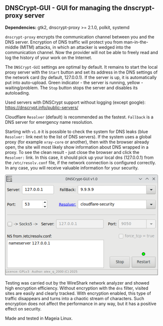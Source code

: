 DNSCrypt-GUI - GUI for managing the dnscrypt-proxy server
--

**Dependencies:** gtk2, dnscrypt-proxy >= 2.1.0, polkit, systemd

`dnscrypt-proxy` encrypts the communication channel between you and the DNS server. Encryption of DNS traffic will protect you from man-in-the-middle (MITM) attacks, in which an attacker is wedged into the communication channel. Now the provider will not be able to freely read and log the history of your work on the Internet.

The `DNSCrypt-GUI` settings are optimal by default. It remains to start the local proxy server with the `Start` button and set its address in the DNS settings of the network card (by default, 127.0.0.1). If the server is up, it is automatically put into auto-upload. Green indicator - the server is running, yellow - waiting/problem. The `Stop` button stops the server and disables its autoloading.

Used servers with DNSCrypt support without logging (except google): https://dnscrypt.info/public-servers/

Cloudflare `Resolver` (default) is recommended as the fastest. `Fallback` is a DNS server for emergency name resolution.

Starting with `v1.0` it is possible to check the system for DNS leaks (blue `Resolver:` link next to the list of DNS servers). If the system uses a global proxy (for example `xray-core` or another), then with the browser already open, the site will most likely show information about DNS wrapped in a proxy. To see the clean result - just close the browser and click the `Resolver:` link. In this case, it should pick up your local dns (127.0.0.1) from the `/etc/resolv.conf` file, if the network connection is configured correctly. In any case, you will receive valuable information for your security.

![](https://github.com/AKotov-dev/dnscrypt-gui/blob/main/Screenshot1.png)

Testing was carried out by the WireShark network analyzer and showed high encryption efficiency. Without encryption with the `dns` filter, visited sites are easily and clearly tracked. With encryption enabled, this type of traffic disappears and turns into a chaotic stream of characters. Such encryption does not affect the performance in any way, but it has a positive effect on security.

Made and tested in Mageia Linux.
